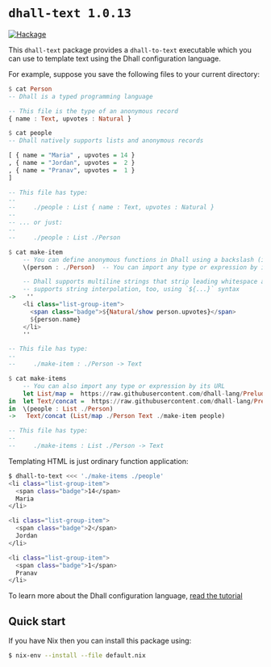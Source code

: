 # `dhall-text 1.0.13`

[![Hackage](https://img.shields.io/hackage/v/dhall-text.svg)](https://hackage.haskell.org/package/dhall-text)

This `dhall-text` package provides a `dhall-to-text` executable which you can
use to template text using the Dhall configuration language.

For example, suppose you save the following files to your current directory:

```haskell
$ cat Person
-- Dhall is a typed programming language

-- This file is the type of an anonymous record
{ name : Text, upvotes : Natural }
```

```haskell
$ cat people
-- Dhall natively supports lists and anonymous records

[ { name = "Maria" , upvotes = 14 }
, { name = "Jordan", upvotes =  2 }
, { name = "Pranav", upvotes =  1 }
]

-- This file has type:
--
--     ./people : List { name : Text, upvotes : Natural }
--
-- ... or just:
--
--     ./people : List ./Person
```

```haskell
$ cat make-item
    -- You can define anonymous functions in Dhall using a backslash (i.e. `\`)
    \(person : ./Person)  -- You can import any type or expression by its path

    -- Dhall supports multiline strings that strip leading whitespace and Dhall
    -- supports string interpolation, too, using `${...}` syntax
->   ''
    <li class="list-group-item">
      <span class="badge">${Natural/show person.upvotes}</span>
      ${person.name}
    </li>
    ''

-- This file has type:
--
--     ./make-item : ./Person -> Text
```

```haskell
$ cat make-items
    -- You can also import any type or expression by its URL
    let List/map =  https://raw.githubusercontent.com/dhall-lang/Prelude/302881a17491f3c72238975a6c3e7aab603b9a96/List/map
in  let Text/concat =  https://raw.githubusercontent.com/dhall-lang/Prelude/302881a17491f3c72238975a6c3e7aab603b9a96/Text/concat
in  \(people : List ./Person)
->   Text/concat (List/map ./Person Text ./make-item people)

-- This file has type:
--
--     ./make-items : List ./Person -> Text
```

Templating HTML is just ordinary function application:

```bash
$ dhall-to-text <<< './make-items ./people'
<li class="list-group-item">
  <span class="badge">14</span>
  Maria
</li>

<li class="list-group-item">
  <span class="badge">2</span>
  Jordan
</li>

<li class="list-group-item">
  <span class="badge">1</span>
  Pranav
</li>

```

To learn more about the Dhall configuration language,
[read the tutorial](https://hackage.haskell.org/package/dhall/docs/Dhall-Tutorial.html)

## Quick start

If you have Nix then you can install this package using:

```bash
$ nix-env --install --file default.nix
```
